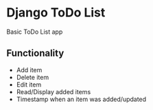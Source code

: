 # Django ToDo List
Basic ToDo List app

## Functionality
- Add item
- Delete item
- Edit item
- Read/Display added items
- Timestamp when an item was added/updated